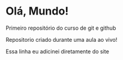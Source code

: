 # Olá, Mundo!
 Primeiro repositório do curso de git e github

Repositorio criado durante uma aula ao vivo!

Essa linha eu adicinei diretamente do site
